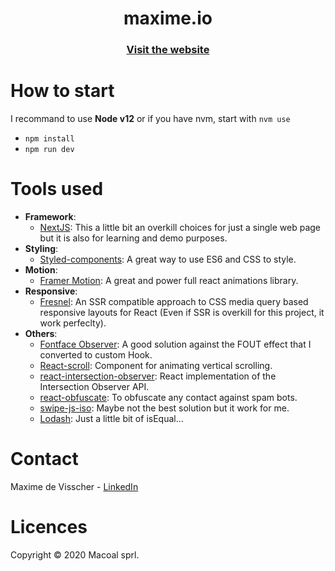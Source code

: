 <h1 align="center">maxime.io</h1>
<h3 align="center">
  <a href="https://maxime.io/">Visit the website</a> 
</h3>



How to start
============

I recommand to  use **Node v12** or if you have nvm, start with `nvm use`

* `npm install`
* `npm run dev`

Tools used
==========

* **Framework**:
  * [NextJS](https://nextjs.org/): This a little bit an overkill choices for just a single web page but it is also for learning and demo purposes.
* **Styling**:
  * [Styled-components](https://styled-components.com/): A great way to use ES6 and CSS to style.
* **Motion**:
  * [Framer Motion](https://www.framer.com/motion/): A great and power full react animations library.
* **Responsive**:
  * [Fresnel](https://github.com/artsy/fresnel): An SSR compatible approach to CSS media query based responsive layouts for React (Even if SSR is overkill for this project, it work perfeclty).
* **Others**:
  * [Fontface Observer](https://fontfaceobserver.com/): A good solution against the FOUT effect that I converted to custom Hook.
  * [React-scroll](https://github.com/fisshy/react-scroll): Component for animating vertical scrolling.
  * [react-intersection-observer](https://github.com/thebuilder/react-intersection-observer): React implementation of the Intersection Observer API.
  * [react-obfuscate](https://github.com/coston/react-obfuscate): To obfuscate any contact against spam bots.
  * [swipe-js-iso](https://www.npmjs.com/package/swipe-js-iso): Maybe not the best solution but it work for me.
  * [Lodash](https://lodash.com/): Just a little bit of isEqual...

  
Contact
======= 
Maxime de Visscher - <a href="https://www.linkedin.com/in/maximedevisscher">LinkedIn</a>


Licences
========
Copyright © 2020 Macoal sprl.
